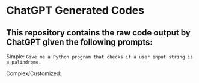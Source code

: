 # ChatGPT Generated Codes

**This repository contains the raw code output by ChatGPT given the following prompts:**
---
Simple:
`Give me a Python program that checks if a user input string is a palindrome.`

Complex/Customized:

